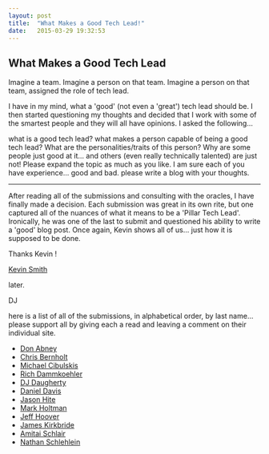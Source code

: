 ```yaml
---
layout: post
title:  "What Makes a Good Tech Lead!"
date:   2015-03-29 19:32:53
---
```


## What Makes a Good Tech Lead

Imagine a team.  Imagine a person on that team.  Imagine a person on that
team, assigned the role of tech lead.

I have in my mind, what a 'good' (not even a 'great') tech lead should be.  I
then started questioning my thoughts and decided that I work with some of the
smartest people and they will all have opinions. I asked the following...

what is a good tech lead? what makes a person capable of being a good tech 
lead? What are the personalities/traits of this person? Why are some people 
just good at it... and others (even really technically talented) are just 
not! Please expand the topic as much as you like. I am sure each of you 
have experience... good and bad.  please write a blog with your thoughts.

---

After reading all of the submissions and consulting with the oracles, I have finally made a decision.  Each submission was great
in its own rite, but one captured all of the nuances of what it means to be a 'Pillar Tech Lead'.  Ironically, he was 
one of the last to submit and questioned his ability to write a 'good' blog post.  Once again, Kevin shows all of us... just how it
is supposed to be done.

Thanks Kevin !

[Kevin Smith](https://medium.com/@krsmes/the-tech-lead-18b9aab4a0ed)

later.

DJ



here is a list of all of the submissions, in alphabetical order, by last name... please support all by giving each a read and leaving a 
comment on their individual site.

- [Don Abney](http://donabney.blogspot.com/2015/03/tech-lead-i-do-not-think-it-means-what.html)
- [Chris Bernholt](https://chrisbernholt.wordpress.com/2015/03/27/how-to-spot-a-good-tech-lead/)
- [Michael Cibulskis](http://www.noackexpected.com/2015/03/wanted-technical-lead-what-should-i-be.html)
- [Rich Dammkoehler](http://ironmoose.blogspot.com/2015/03/what-is-good-tech-lead.html)
- [DJ Daugherty](http://ddaugher.github.io/what_makes_a_good_tech_lead/)
- [Daniel Davis](http://d2ramblings.blogspot.com/)
- [Jason Hite](https://medium.com/@jasonhite/all-about-being-a-tech-lead-d69c8babfd58)
- [Mark Holtman](https://medium.com/@mholtman/so-you-wanna-be-a-tech-lead-456323a7cbb5)
- [Jeff Hoover](http://blog.jhoover.com/2015/03/what-do-you-expect-from-tech-lead.html)
- [James Kirkbride](http://jameskbride.blogspot.com/2015/03/what-is-good-tech-lead.html)
- [Amitai Schlair](http://www.schmonz.com/2015/03/13/when-is-being-technical-lead-a-good-decision/)
- [Nathan Schlehlein](http://n8dgr8.github.io/2015/03/30/tech_lead/)
